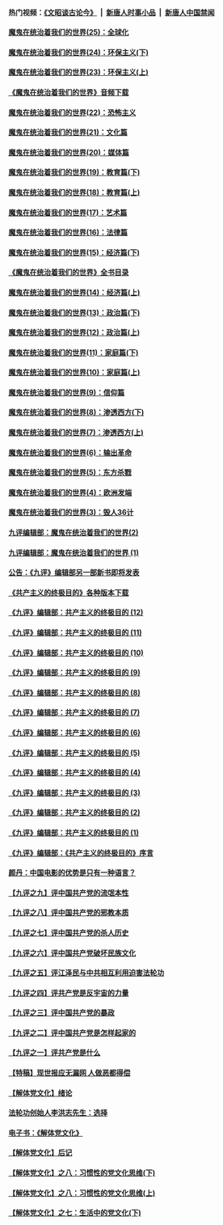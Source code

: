 #### 热门视频：[《文昭谈古论今》](https://github.com/gfw-breaker/wenzhao/blob/master/README.md?t=10282133) &nbsp;|&nbsp; [新唐人时事小品](https://github.com/gfw-breaker/ntdtv-comedy/blob/master/README.md?t=10282133) &nbsp;|&nbsp; [新唐人中国禁闻](https://github.com/gfw-breaker/ntdtv-news/blob/master/README.md?t=10282133)

#### [魔鬼在统治着我们的世界(25)：全球化](../pages/nsc422/n10788205.md?t=10282133) 

#### [魔鬼在统治着我们的世界(24)：环保主义(下)](../pages/nsc422/n10695307.md?t=10282133) 

#### [魔鬼在统治着我们的世界(23)：环保主义(上)](../pages/nsc422/n10688613.md?t=10282133) 

#### [《魔鬼在统治着我们的世界》音频下载](../pages/nsc422/n10635553.md?t=10282133) 

#### [魔鬼在统治着我们的世界(22)：恐怖主义](../pages/nsc422/n10614727.md?t=10282133) 

#### [魔鬼在统治着我们的世界(21)：文化篇](../pages/nsc422/n10597706.md?t=10282133) 

#### [魔鬼在统治着我们的世界(20)：媒体篇](../pages/nsc422/n10586579.md?t=10282133) 

#### [魔鬼在统治着我们的世界(19)：教育篇(下)](../pages/nsc422/n10564808.md?t=10282133) 

#### [魔鬼在统治着我们的世界(18)：教育篇(上)](../pages/nsc422/n10526970.md?t=10282133) 

#### [魔鬼在统治着我们的世界(17)：艺术篇](../pages/nsc422/n10499093.md?t=10282133) 

#### [魔鬼在统治着我们的世界(16)：法律篇](../pages/nsc422/n10485969.md?t=10282133) 

#### [魔鬼在统治着我们的世界(15)：经济篇(下)](../pages/nsc422/n10469975.md?t=10282133) 

#### [《魔鬼在统治着我们的世界》全书目录](../pages/nsc422/n10464261.md?t=10282133) 

#### [魔鬼在统治着我们的世界(14)：经济篇(上)](../pages/nsc422/n10457370.md?t=10282133) 

#### [魔鬼在统治着我们的世界(13)：政治篇(下)](../pages/nsc422/n10448270.md?t=10282133) 

#### [魔鬼在统治着我们的世界(12)：政治篇(上)](../pages/nsc422/n10444576.md?t=10282133) 

#### [魔鬼在统治着我们的世界(11)：家庭篇(下)](../pages/nsc422/n10440961.md?t=10282133) 

#### [魔鬼在统治着我们的世界(10)：家庭篇(上)](../pages/nsc422/n10435448.md?t=10282133) 

#### [魔鬼在统治着我们的世界(9)：信仰篇](../pages/nsc422/n10432159.md?t=10282133) 

#### [魔鬼在统治着我们的世界(8)：渗透西方(下)](../pages/nsc422/n10429603.md?t=10282133) 

#### [魔鬼在统治着我们的世界(7)：渗透西方(上)](../pages/nsc422/n10426013.md?t=10282133) 

#### [魔鬼在统治着我们的世界(6)：输出革命](../pages/nsc422/n10421536.md?t=10282133) 

#### [魔鬼在统治着我们的世界(5)：东方杀戮](../pages/nsc422/n10417707.md?t=10282133) 

#### [魔鬼在统治着我们的世界(4)：欧洲发端](../pages/nsc422/n10414890.md?t=10282133) 

#### [魔鬼在统治着我们的世界(3)：毁人36计](../pages/nsc422/n10411583.md?t=10282133) 

#### [九评编辑部：魔鬼在统治着我们的世界(2)](../pages/nsc422/n10410036.md?t=10282133) 

#### [九评编辑部：魔鬼在统治着我们的世界 (1)](../pages/nsc422/n10406825.md?t=10282133) 

#### [公告：《九评》编辑部另一部新书即将发表](../pages/nsc422/n10405104.md?t=10282133) 

#### [《共产主义的终极目的》各种版本下载](../pages/nsc422/n10022138.md?t=10282133) 

#### [《九评》编辑部：共产主义的终极目的 (12)](../pages/nsc422/n9933272.md?t=10282133) 

#### [《九评》编辑部：共产主义的终极目的 (11)](../pages/nsc422/n9924973.md?t=10282133) 

#### [《九评》编辑部：共产主义的终极目的 (10)](../pages/nsc422/n9920883.md?t=10282133) 

#### [《九评》编辑部：共产主义的终极目的 (9)](../pages/nsc422/n9916363.md?t=10282133) 

#### [《九评》编辑部：共产主义的终极目的 (8)](../pages/nsc422/n9912488.md?t=10282133) 

#### [《九评》编辑部：共产主义的终极目的 (7)](../pages/nsc422/n9901176.md?t=10282133) 

#### [《九评》编辑部：共产主义的终极目的 (6)](../pages/nsc422/n9899359.md?t=10282133) 

#### [《九评》编辑部：共产主义的终极目的 (5)](../pages/nsc422/n9893174.md?t=10282133) 

#### [《九评》编辑部：共产主义的终极目的 (4)](../pages/nsc422/n9891246.md?t=10282133) 

#### [《九评》编辑部：共产主义的终极目的 (3)](../pages/nsc422/n9879879.md?t=10282133) 

#### [《九评》编辑部：共产主义的终极目的 (2)](../pages/nsc422/n9876205.md?t=10282133) 

#### [《九评》编辑部：共产主义的终极目的 (1)](../pages/nsc422/n9865857.md?t=10282133) 

#### [《九评》编辑部：《共产主义的终极目的》序言](../pages/nsc422/n9862666.md?t=10282133) 

#### [颜丹：中国电影的优势是只有一种语言？](../pages/nsc422/n9583062.md?t=10282133) 

#### [【九评之九】评中国共产党的流氓本性](../pages/nsc422/n737542.md?t=10282133) 

#### [【九评之八】评中国共产党的邪教本质](../pages/nsc422/n735942.md?t=10282133) 

#### [【九评之七】评中国共产党的杀人历史](../pages/nsc422/n733806.md?t=10282133) 

#### [【九评之六】评中国共产党破坏民族文化](../pages/nsc422/n731667.md?t=10282133) 

#### [【九评之五】评江泽民与中共相互利用迫害法轮功](../pages/nsc422/n730058.md?t=10282133) 

#### [【九评之四】评共产党是反宇宙的力量](../pages/nsc422/n727814.md?t=10282133) 

#### [【九评之三】评中国共产党的暴政](../pages/nsc422/n725597.md?t=10282133) 

#### [【九评之二】评中国共产党是怎样起家的](../pages/nsc422/n723946.md?t=10282133) 

#### [【九评之一】评共产党是什么](../pages/nsc422/n722529.md?t=10282133) 

#### [【特稿】现世报应无漏网 人做恶都得偿](../pages/nsc422/n4215167.md?t=10282133) 

#### [【解体党文化】绪论](../pages/nsc422/n1449356.md?t=10282133) 

#### [法轮功创始人李洪志先生：选择](../pages/nsc422/n3580738.md?t=10282133) 

#### [电子书：《解体党文化》](../pages/nsc422/n1573484.md?t=10282133) 

#### [【解体党文化】后记](../pages/nsc422/n1531999.md?t=10282133) 

#### [【解体党文化】之八：习惯性的党文化思维(下)](../pages/nsc422/n1526477.md?t=10282133) 

#### [【解体党文化】之八：习惯性的党文化思维(上)](../pages/nsc422/n1520631.md?t=10282133) 

#### [【解体党文化】之七：生活中的党文化(下)](../pages/nsc422/n1513446.md?t=10282133) 

